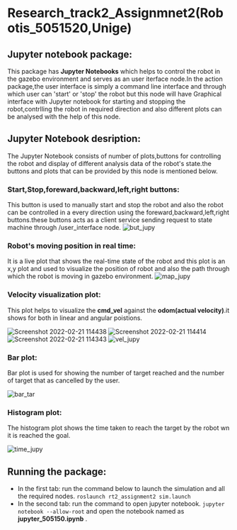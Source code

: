 # Research_track2_Assignmnet2(Robotis_5051520,Unige)
## Jupyter notebook package:
This package has **Jupyter Notebooks** which helps to control the robot in the gazebo environment and serves as an user iterface node.In the action package,the user interface is simply a command line interface and through which user can 'start' or 'stop' the robot but this node will have Graphical interface with Jupyter notebook for starting and stopping the robot,contrlling the robot in required direction and also different plots can be analysed with the help of this node.
## Jupyter Notebook desription:
The Jupyter Notebook consists of number of plots,buttons for controlling the robot and display of different analysis data of the robot's state.the buttons and plots that can be provided by this node is mentioned below.

### Start,Stop,foreward,backward,left,right buttons:
This button is used to manually start and stop the robot and also the robot can be controlled in a every direction using the foreward,backward,left,right buttons.these buttons acts as a client service sending request to state machine through /user_interface node.
![but_jupy](https://user-images.githubusercontent.com/80621864/154955314-6963db8c-23d2-49e4-811a-2452e962a76c.jpg)

### Robot's moving position in real time:
It is a live plot that shows the real-time state of the robot and this plot is an x,y plot and used to visualize the position of robot and also the path through which the robot is moving in gazebo environment.
![map_jupy](https://user-images.githubusercontent.com/80621864/154955780-9474e2e9-7205-48a8-a9d6-31f4c7c4ab6a.jpg)

### Velocity visualization plot:
This plot helps to visualize the **cmd_vel** against the **odom(actual velocity)**.it shows for both in linear and angular poistions.

![Screenshot 2022-02-21 114438](https://user-images.githubusercontent.com/80621864/154956187-c5c24725-6045-499d-8544-8cb020882c2d.jpg) ![Screenshot 2022-02-21 114414](https://user-images.githubusercontent.com/80621864/154957806-3044a32b-0ba2-490a-8863-b9f7fdbf1c4c.jpg) ![Screenshot 2022-02-21 114343](https://user-images.githubusercontent.com/80621864/154956251-a9522580-93a5-4e4a-8cb1-444f4b790fdc.jpg) ![vel_jupy](https://user-images.githubusercontent.com/80621864/154956271-f240dbb2-2922-44da-ba1d-ef6c77697306.jpg)

### Bar plot:
Bar plot is used for showing the number of target reached and the number of target that as cancelled by the user.

![bar_tar](https://user-images.githubusercontent.com/80621864/154956539-3706afeb-484f-4db5-8399-a2c252391a55.jpg)

### Histogram plot:
The histogram plot shows the time taken to reach the target by the robot wn it is reached the goal.

![time_jupy](https://user-images.githubusercontent.com/80621864/154956810-0b0ae5db-65ec-4cbd-af07-1082146131b8.jpg)

## Running the package:
- In the first tab:
run the command below to launch the simulation and all the required nodes.
```roslaunch rt2_assignment2 sim.launch```
- In the second tab:
run the command to open jupyter notebook.
```jupyter notebook --allow-root```
and open the notebook named as **jupyter_505150.ipynb** .








